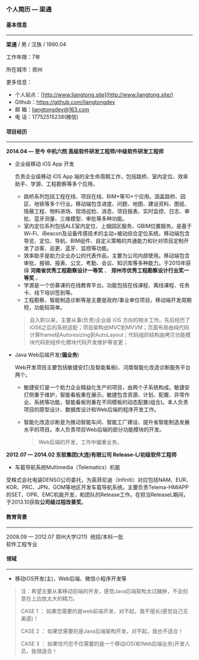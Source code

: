 ### 个人简历 — 梁通



#### 基本信息

----

**梁通**  /  男  /  汉族  /  1990.04 

工作年限：7年

所在城市：郑州

更多信息：

+ 个人站点：[http://www.liangtong.site](http://www.liangtong.site/)
+ Github：<https://github.com/liangtongdev>
+ 邮   箱：[liangtongdev@163.com](mailto:liangtongdev@163.com)
+ 电   话：17752515238(微信)



#### 项目经历

----

**2014.04 — 至今 	中机六院 	高级软件研发工程师/中级软件研发工程师**

+ 企业级移动 iOS App 开发

  负责企业级移动 iOS App 端的全生命周期工作，包括路桥、室内定位、效率助手、学源、工程勘察等多个应用。

  + 路桥系列包括工程在线、项目在线、BIM+等10+个应用。涵盖路桥、园区、地铁等多个行业。移动端包含进度、问题、地图、建设资料、图纸、隐蔽工程、物料进场、现场巡检、消息、项目报表、实时监控、日志、审批、蓝牙测量、三维模型、审批等多种功能。
  + 室内定位系列包括ALE室内定位、上烟园区服务、GBIM位置服务。是基于Wi-Fi、iBeacon及设备传感技术的主动+被动综合定位系统。移动端包含导览、定位、导航、BIM组件、自定义策略的共通能力和针对项目定制开发了访客、巡更、蓝牙、监控等功能。
  + 效率助手是助力企业办公的代表作品，主要为公司内部使用。移动端包含审批、报销、报表、公文、考勤、会议、知识库等多种能力。于2015年获得 **河南省优秀工程勘察设计一等奖** 、 **郑州市优秀工程勘察设计行业奖一等奖** 。
  + 学源是一个仿慕课的在线教育平台。功能包括在线课程、离线课程、任务卡、线下培训签到等。
  + 工程勘察、智能制造诊断等是主要是政府/事业单位项目，移动端开发周期短，功能较简单。

  > 自入职以来，主要从事(负责)企业级 iOS 方向的相关工作。先后经历了iOS6之后的系统适配；项目架构由MVC到MVVM；页面布局由纯代码计算frame经Autoresizing到AutoLayout；代码组织结构由拷贝功能模块代码到组件化模块代码开发维护等变更；



+ Java Web后端开发(**偏业务**)

  Web开发项目主要包括敏捷安灯(及智能看板)、河南智能化改造诊断服务平台两个。

  + 敏捷安灯是一个助力企业精益化生产的项目，由两个子系统构成。敏捷安灯侧重于维护，智能看板重在展示。敏捷包含资源、计划、配置、异常作业、系统等功能，智能看板则重在不同模板的动态配置(组合)。本人负责项目的原型设计、数据库设计和Web后端的程序开发工作。

  + 智能化改造诊断是为推动智能车间、智能工厂建设、提升省智能制造发展水平的项目。本人负责项目Web后端的部分功能模块的开发。

    > Web后端的开发，工作中偏重业务。




**2012.07 — 2014.02 	东软集团(大连)有限公司	 Release-L/初级软件工程师** 

+ 车载导航系统Multimedia（Telematics）机能

受株式会社电装DENSO公司委托，为英菲尼迪（Infiniti）对应包括NAM、EUR、KOR、PRC、JPN、GOM等地区开发车载导航系统。主要负责Telema-HMIAPP的SET、OPR、EMC机能开发，和团队的Release工作。在担当ReleaseL期间，于2013.10获取**公司级过程改善奖**。



#### 教育背景

----

2008.09 — 2012.07 	郑州大学(211)
​					   统招/本科一批 	
​					   软件工程专业



#### 领域

----

+ 移动iOS开发(主)，Web后端、微信小程序开发等




> 注：希望主要从事移动前端的开发，感觉Java后端架构太过臃肿，不会刻意在上边放太大的精力。
>
> CASE 1 ： 如果您需要的是web前端开发，对不起，我不擅长(感觉自己无美感)！
>
> CASE 2 ： 如果您需要的是Java后端架构开发，对不起，我也不适合！
>
> CASE 3 ： 如果恰巧您不仅需要的是一个移动iOS(和Web后端业务)开发人员，我很适合！

